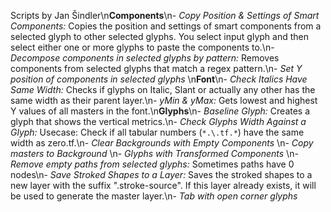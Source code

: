 Scripts by Jan Šindler\n**Components**\n- *Copy Position & Settings of Smart Components:* Copies the position and settings of smart components from a selected glyph to other selected glyphs. You select input glyph and then select either one or more glyphs to paste the components to.\n- *Decompose components in selected glyphs by pattern:* Removes components from selected glyphs that match a regex pattern.\n- *Set Y position of components in selected glyphs* \n**Font**\n- *Check Italics Have Same Width:* Checks if glyphs on Italic, Slant or actually any other has the same width as their parent layer.\n- *yMin & yMax:* Gets lowest and highest Y values of all masters in the font.\n**Glyphs**\n- *Baseline Glyph:* Creates a glyph that shows the vertical metrics.\n- *Check Glyphs Width Against a Glyph:* Usecase: Check if all tabular numbers (`*.\.tf.*`) have the same width as zero.tf.\n- *Clear Backgrounds with Empty Components* \n- *Copy masters to Background* \n- *Glyphs with Transformed Components* \n- *Remove empty paths from selected glyphs:* Sometimes paths have 0 nodes\n- *Save Stroked Shapes to a Layer:* Saves the stroked shapes to a new layer with the suffix ".stroke-source". If this layer already exists, it will be used to generate the master layer.\n- *Tab with open corner glyphs* 